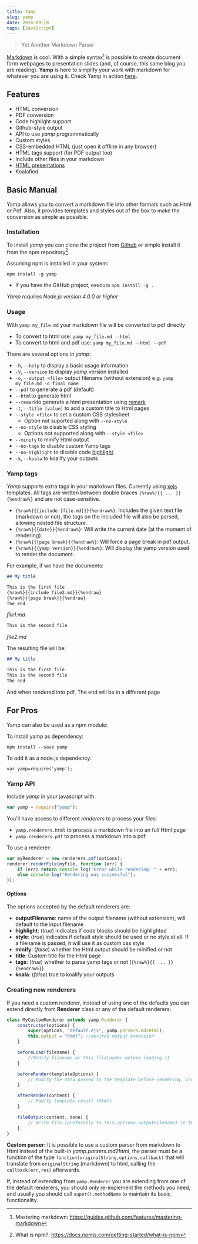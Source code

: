 ```yaml
---
title: Yamp
slug: yamp
date: 2016-09-18
tags: [JavaScript]
---
```


> Yet Another Markdown Parser

[Markdown](https://en.wikipedia.org/wiki/Markdown) is cool. With a simple syntax[^1] is possible to create document form webpages to presentation slides (and, of course, this same blog you are reading). **Yamp** is here to simplify your work with markdown for whatever you are using it. Check Yamp in action [here](https://angrykoala.github.io/yamp/index.html).

<!-- truncate -->

## Features

-   HTML conversion
-   PDF conversion
-   Code highlight support
-   Github-style output
-   API to use _yamp_ programmatically
-   Custom styles
-   CSS-embedded HTML (just open it offline in any browser)
-   HTML tags support (for PDF output too)
-   Include other files in your markdown
-   [HTML presentations](https://remarkjs.com/)
-   Koalafied

## Basic Manual

Yamp allows you to convert a markdown file into other formats such as Html or Pdf. Also, it provides templates and styles out of the box to make the conversion as simple as possible.

### Installation

To install _yamp_ you can clone the project from [Github](https://github.com/angrykoala/yamp) or simple install it from the npm repository[^2].

Assuming npm is installed in your system:

```
npm install -g yamp
```

-   If you have the GitHub project, execute `npm install -g .`

_Yamp requires Node.js version 4.0.0 or higher_

### Usage

With `yamp my_file.md` your markdown file will be converted to pdf directly

-   To convert to html use: `yamp my_file.md --html`
-   To convert to html and pdf use: `yamp my_file.md --html --pdf`

There are several options in _yamp_:

-   `-h`, `--help` to display a basic usage information
-   `-V`, `--version` to display _yamp_ version installed
-   `-o`, `--output <file>` output filename (without extension) e.g. `yamp my_file.md -o final_name`
-   `--pdf` to generate a pdf (default)
-   `--html`to generate html
-   `--remark`to generate a html presentation using [remark](https://remarkjs.com)
-   `-t`, `--title [value]` to add a custom title to Html pages
-   `--style <file>` to set a custom CSS stylesheet
    -   Option not suported along with `--no-style`
-   `--no-style` to disable CSS styling
    -   Options not supported along with `--style <file>`
-   `--minify` to minify Html output
-   `--no-tags` to disable custom Yamp tags
-   `--no-highlight` to disable code [highlight](https://highlightjs.org)
-   `-k`, `--koala` to koalify your outputs

### Yamp tags

_Yamp_ supports extra tags in your markdown files. Currently using [xejs](https://github.com/angrykoala/xejs) templates. All tags are written between double braces `{%raw%}{{ ... }}{%endraw%}` and are not case-sensitive.

-   `{%raw%}{{include [file.md]}}{%endraw%}`: Includes the given text file (markdown or not), the tags on the included file will also be parsed, allowing nested file structure.
-   `{%raw%}{{date}}{%endraw%}`: Will write the current date (at the moment of rendering).
-   `{%raw%}{{page break}}{%endraw%}`: Will force a page break in pdf output.
-   `{%raw%}{{yamp version}}{%endraw%}`: Will display the yamp version used to render the document.

For example, if we have the documents:

```md
## My title

This is the first file
{%raw%}{{include file2.md}}{%endraw}
{%raw%}{{page break}}{%endraw}
The end
```

_file1.md_

```md
This is the second file
```

_file2.md_

The resulting file will be:

```md
## My title

This is the first file
This is the second file
The end
```

And when rendered into pdf, The end will be in a different page

## For Pros

Yamp can also be used as a npm module:

To install yamp as dependency:

```
npm install --save yamp
```

To add it as a node.js dependency:

```
var yamp=require('yamp');
```

### Yamp API

Include _yamp_ in your javascript with:

```js
var yamp = require("yamp");
```

You'll have access to different _renderers_ to process your files:

-   `yamp.renderers.html` to process a markdown file into an full Html page
-   `yamp.renderers.pdf` to process a markdown into a pdf

To use a renderer:

```js
var myRenderer = new renderers.pdf(options);
renderer.renderFile(myFile, function (err) {
    if (err) return console.log("Error while rendering: " + err);
    else console.log("Rendering was successful");
});
```

#### Options

The options accepted by the default renderers are:

-   **outputFilename**: name of the output filename (without extension), will default to the input filename
-   **highlight**: (_true_) indicates if code blocks should be highlighted
-   **style**: (_true_) indicates if default style should be used or no style at all. If a filename is passed, it will use it as custom css style
-   **minify**: (_false_) whether the Html output should be minified or not
-   **title**: Custom title for the Html page
-   **tags**: (_true_) whether to parse yamp tags or not (`{%raw%}{{ ... }}{%endraw%}`)
-   **koala**: (_false_) true to koalify your outputs

### Creating new renderers

If you need a custom renderer, instead of using one of the defaults you can extend directly from **Renderer** class or any of the default renderers:

```js
class MyCustomRenderer extends yamp.Renderer {
    constructor(options) {
        super(options, "default.ejs", yamp.parsers.md2Html);
        this.output = "html"; //desired output extension
    }

    beforeLoad(filename) {
        //Modify filename or this.fileLoader before loading it
    }

    beforeRender(templateOptions) {
        // Modify the data passed to the template before rendering, including title, content and options
    }

    afterRender(content) {
        // Modify template result (Html)
    }

    fileOutput(content, done) {
        // Write file (preferably to this.options.outputFilename) in the desired format using a parser
    }
}
```

**Custom parser:** It is possible to use a custom parser from markdown to Html instead of the built-in _yamp.parsers.md2html_, the parser must be a function of the type `function(originalString,options,callback)` that will translate from `originalString` (markdown) to html, calling the `callback(err,res)` afterwards.

If, instead of extending from `yamp.Renderer` you are extending from one of the default renderers, you should only re-implement the methods you need, and usually you should call `super().methodName` to maintain its basic functionality.

[^1]: Mastering markdown: https://guides.github.com/features/mastering-markdown
[^2]: What is npm?: https://docs.npmjs.com/getting-started/what-is-npm

